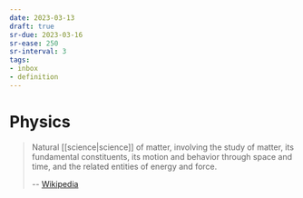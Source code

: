 ```yaml
---
date: 2023-03-13
draft: true
sr-due: 2023-03-16
sr-ease: 250
sr-interval: 3
tags:
- inbox
- definition
---
```


# Physics

> Natural [[science|science]] of matter, involving the study of
> matter, its fundamental constituents, its motion and behavior through space
> and time, and the related entities of energy and force.
>
> -- [Wikipedia](https://en.wikipedia.org/wiki/Physics)